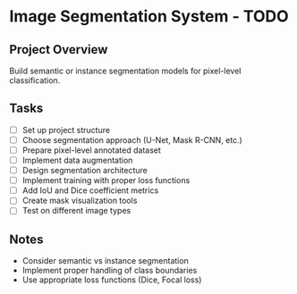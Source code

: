 # Image Segmentation System - TODO

## Project Overview
Build semantic or instance segmentation models for pixel-level classification.

## Tasks
- [ ] Set up project structure
- [ ] Choose segmentation approach (U-Net, Mask R-CNN, etc.)
- [ ] Prepare pixel-level annotated dataset
- [ ] Implement data augmentation
- [ ] Design segmentation architecture
- [ ] Implement training with proper loss functions
- [ ] Add IoU and Dice coefficient metrics
- [ ] Create mask visualization tools
- [ ] Test on different image types

## Notes
- Consider semantic vs instance segmentation
- Implement proper handling of class boundaries
- Use appropriate loss functions (Dice, Focal loss)
